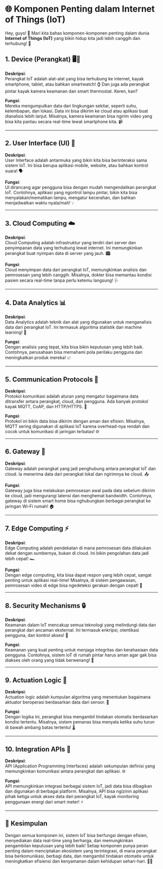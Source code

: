# 🌐 Komponen Penting dalam Internet of Things (IoT)

Hey, guys! 🚀 Mari kita bahas komponen-komponen penting dalam dunia **Internet of Things (IoT)** yang bikin hidup kita jadi lebih canggih dan terhubung! 🌟

## 1. Device (Perangkat) 🖥️📱
**Deskripsi**:  
Perangkat IoT adalah alat-alat yang bisa terhubung ke internet, kayak smartphone, tablet, atau bahkan smartwatch! ⌚ Dan juga ada perangkat pintar kayak kamera keamanan dan smart thermostat. Keren, kan?

**Fungsi**:  
Mereka mengumpulkan data dari lingkungan sekitar, seperti suhu, kelembapan, dan lokasi. Data ini bisa dikirim ke cloud atau aplikasi buat dianalisis lebih lanjut. Misalnya, kamera keamanan bisa ngirim video yang bisa kita pantau secara real-time lewat smartphone kita. 📹

---

## 2. User Interface (UI) 🎨
**Deskripsi**:  
User Interface adalah antarmuka yang bikin kita bisa berinteraksi sama sistem IoT. Ini bisa berupa aplikasi mobile, website, atau bahkan kontrol suara! 🗣️

**Fungsi**:  
UI dirancang agar pengguna bisa dengan mudah mengendalikan perangkat IoT. Contohnya, aplikasi yang ngontrol lampu pintar, bikin kita bisa menyalakan/mematikan lampu, mengatur kecerahan, dan bahkan menjadwalkan waktu nyala/mati! 💡

---

## 3. Cloud Computing ☁️
**Deskripsi**:  
Cloud Computing adalah infrastruktur yang terdiri dari server dan penyimpanan data yang terhubung lewat internet. Ini memungkinkan perangkat buat nyimpan data di server yang jauh. 🏙️

**Fungsi**:  
Cloud menyimpan data dari perangkat IoT, memungkinkan analisis dan pemrosesan yang lebih canggih. Misalnya, dokter bisa memantau kondisi pasien secara real-time tanpa perlu ketemu langsung! 🩺

---

## 4. Data Analytics 📊
**Deskripsi**:  
Data Analytics adalah teknik dan alat yang digunakan untuk menganalisis data dari perangkat IoT. Ini termasuk algoritma statistik dan machine learning! 🤖

**Fungsi**:  
Dengan analisis yang tepat, kita bisa bikin keputusan yang lebih baik. Contohnya, perusahaan bisa memahami pola perilaku pengguna dan meningkatkan produk mereka! 📈

---

## 5. Communication Protocols 📡
**Deskripsi**:  
Protokol komunikasi adalah aturan yang mengatur bagaimana data ditransfer antara perangkat, cloud, dan pengguna. Ada banyak protokol kayak MQTT, CoAP, dan HTTP/HTTPS. 🔄

**Fungsi**:  
Protokol ini bikin data bisa dikirim dengan aman dan efisien. Misalnya, MQTT sering digunakan di aplikasi IoT karena overhead-nya rendah dan cocok untuk komunikasi di jaringan terbatas! 🌐

---

## 6. Gateway 🚪
**Deskripsi**:  
Gateway adalah perangkat yang jadi penghubung antara perangkat IoT dan cloud. Ia menerima data dari perangkat lokal dan ngirimnya ke cloud. 📤

**Fungsi**:  
Gateway juga bisa melakukan pemrosesan awal pada data sebelum dikirim ke cloud, jadi mengurangi latensi dan menghemat bandwidth. Contohnya, gateway di sistem smart home bisa nghubungkan berbagai perangkat ke jaringan Wi-Fi rumah! 🏠

---

## 7. Edge Computing ⚡
**Deskripsi**:  
Edge Computing adalah pendekatan di mana pemrosesan data dilakukan dekat dengan sumbernya, bukan di cloud. Ini bikin pengolahan data jadi lebih cepat! 🏎️

**Fungsi**:  
Dengan edge computing, kita bisa dapat respon yang lebih cepat, sangat penting untuk aplikasi real-time! Misalnya, di sistem pengawasan, pemrosesan video di edge bisa ngedeteksi gerakan dengan cepat! 🎥

---

## 8. Security Mechanisms 🔒
**Deskripsi**:  
Keamanan dalam IoT mencakup semua teknologi yang melindungi data dan perangkat dari ancaman eksternal. Ini termasuk enkripsi, otentikasi pengguna, dan kontrol akses! 🔐

**Fungsi**:  
Keamanan yang kuat penting untuk menjaga integritas dan kerahasiaan data pengguna. Contohnya, sistem IoT di rumah pintar harus aman agar gak bisa diakses oleh orang yang tidak berwenang! 🏡

---

## 9. Actuation Logic 🤖
**Deskripsi**:  
Actuation logic adalah kumpulan algoritma yang menentukan bagaimana aktuator beroperasi berdasarkan data dari sensor. 🔄

**Fungsi**:  
Dengan logika ini, perangkat bisa mengambil tindakan otomatis berdasarkan kondisi tertentu. Misalnya, sistem pemanas bisa menyala ketika suhu turun di bawah ambang batas tertentu! 🌡️

---

## 10. Integration APIs 🔗
**Deskripsi**:  
API (Application Programming Interfaces) adalah sekumpulan definisi yang memungkinkan komunikasi antara perangkat dan aplikasi. 🌐

**Fungsi**:  
API memungkinkan integrasi berbagai sistem IoT, jadi data bisa dibagikan dan digunakan di berbagai platform. Misalnya, API bisa ngizinin aplikasi pihak ketiga untuk akses data dari perangkat IoT, kayak monitoring penggunaan energi dari smart meter! ⚡

---

## 🎉 Kesimpulan
Dengan semua komponen ini, sistem IoT bisa berfungsi dengan efisien, menyediakan data real-time yang berharga, dan memungkinkan pengambilan keputusan yang lebih baik! Setiap komponen punya peran penting dalam menciptakan ekosistem yang terintegrasi, di mana perangkat bisa berkomunikasi, berbagi data, dan mengambil tindakan otomatis untuk meningkatkan efisiensi dan kenyamanan dalam kehidupan sehari-hari. 🚀✨
